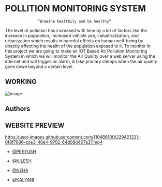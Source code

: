 

# POLLITION MONITORING SYSTEM

                   “Breathe healthily and be healthy”
The level of pollution has increased with time by a lot of factors like the increase in 
population, increased vehicle use, industrialization, and urbanization which results in 
harmful effects on human well-being by directly affecting the health of the 
population exposed to it. To monitor In this project we are going to make an IOT 
Based Air Pollution Monitoring System in which we will monitor the Air Quality 
over a web server using the internet and will trigger an alarm, & take primary stemps when the air quality 
goes down beyond a certain level. 
## WORKING

![image](https://drive.google.com/uc?export=view&id=1bKHJXGmDnJI9tzJOK5p1TdT8svEKIvKy)
## Authors


## WEBSITE PREVIEW
https://user-images.githubusercontent.com/110488100/229421221-0f8f7686-cce3-46e4-9702-64d08d407a37.mp4


- [@PEEYUSH](https://www.linkedin.com/in/peeyush-deshpande-237323243)

- [@NILESH](https://www.linkedin.com/in/warke-nilesh-88711a228/)

- [@NEHA]()

- [@KALYANI]()




